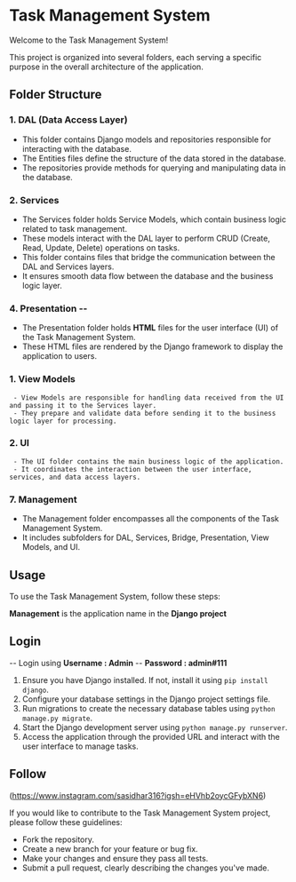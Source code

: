 # Task Management System

Welcome to the Task Management System!

This project is organized into several folders, each serving a specific purpose in the overall architecture of the application.

## Folder Structure

### 1. DAL (Data Access Layer)
   - This folder contains Django models and repositories responsible for interacting with the database.
   - The Entities files define the structure of the data stored in the database.
   - The repositories provide methods for querying and manipulating data in the database.

### 2. Services
   - The Services folder holds Service Models, which contain business logic related to task management.
   - These models interact with the DAL layer to perform CRUD (Create, Read, Update, Delete) operations on tasks.
   - This folder contains files that bridge the communication between the DAL and Services layers.
   - It ensures smooth data flow between the database and the business logic layer.

### 4. Presentation -- 
   - The Presentation folder holds **HTML** files for the user interface (UI) of the Task Management System.
   - These HTML files are rendered by the Django framework to display the application to users.

  ### 1. View Models
     - View Models are responsible for handling data received from the UI and passing it to the Services layer.
     - They prepare and validate data before sending it to the business logic layer for processing.
  
  ### 2. UI
     - The UI folder contains the main business logic of the application.
     - It coordinates the interaction between the user interface, services, and data access layers.
     
   
### 7. Management
   - The Management folder encompasses all the components of the Task Management System.
   - It includes subfolders for DAL, Services, Bridge, Presentation, View Models, and UI.

## Usage
To use the Task Management System, follow these steps:

**Management** is the application name in the **Django project**

## Login
 -- Login using **Username : Admin**
 --             **Password : admin#111**

1. Ensure you have Django installed. If not, install it using `pip install django`.
2. Configure your database settings in the Django project settings file.
3. Run migrations to create the necessary database tables using `python manage.py migrate`.
4. Start the Django development server using `python manage.py runserver`.
5. Access the application through the provided URL and interact with the user interface to manage tasks.

## Follow
(https://www.instagram.com/sasidhar316?igsh=eHVhb2oycGFybXN6)


If you would like to contribute to the Task Management System project, please follow these guidelines:
- Fork the repository.
- Create a new branch for your feature or bug fix.
- Make your changes and ensure they pass all tests.
- Submit a pull request, clearly describing the changes you've made.



